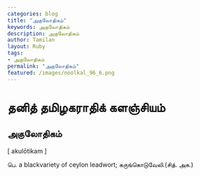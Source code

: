 ```yaml
---  
categories: blog  
title: "அகுலோதிகம்"
keywords: அகுலோதிகம்  
description: அகுலோதிகம்
author: Tamilan  
layout: Ruby  
tags:     
- அகுலோதிகம்
permalink: "அகுலோதிகம்"  
featured: /images/noolkal_96_6.png  
--- 
```

# தனித் தமிழகராதிக் களஞ்சியம்
## அகுலோதிகம்

[ akulōtikam ]  
  
பெ. a blackvariety of ceylon leadwort; கருங்கொடுவேலி.(சித். அக.)